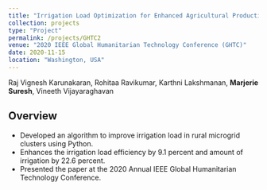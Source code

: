```yaml
---
title: "Irrigation Load Optimization for Enhanced Agricultural Productivity in Rural Microgrid Clusters"
collection: projects
type: "Project"
permalink: /projects/GHTC2
venue: "2020 IEEE Global Humanitarian Technology Conference (GHTC)"
date: 2020-11-15
location: "Washington, USA"
---
```


Raj Vignesh Karunakaran, Rohitaa Ravikumar, Karthni Lakshmanan, **Marjerie Suresh**, Vineeth Vijayaraghavan

## Overview

*	Developed an algorithm to improve irrigation load in rural microgrid clusters using Python.
*	Enhances the irrigation load efficiency by 9.1 percent and amount of irrigation by 22.6 percent. 
* Presented the paper at the 2020 Annual IEEE Global Humanitarian Technology Conference.


